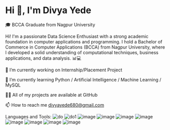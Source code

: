 # Hi 👋, I'm Divya Yede

🎓 BCCA Graduate from Nagpur University

Hi! I'm a passionate Data Science Enthusiast with a strong academic foundation in computer applications and programming. I hold a Bachelor of Commerce in Computer Applications (BCCA) from Nagpur University, where I developed a solid understanding of computational techniques, business applications, and data analysis. 📊💻


🔭 I’m currently working on Internship/Placement Project

🌱 I’m currently learning Python / Artificial Intelligence / Machine Learning / MySQL

👨‍💻 All of my projects are available at GitHub

📫 How to reach me divyayede680@gmail.com


Languages and Tools:
![do](https://github.com/user-attachments/assets/0ad40167-2b25-49df-ab3d-d78015a28d06)
![do1](https://github.com/user-attachments/assets/09f3705d-685a-4584-824b-78acd1d73e33)
![image](https://github.com/user-attachments/assets/43204c25-b2be-4baa-8880-410513f80b66)
![image](https://github.com/user-attachments/assets/da8ebf99-8518-4b04-a3bb-495622a7140e)
![image](https://github.com/user-attachments/assets/581dda8f-b523-4f3a-aab2-081c3fe1208c)
![image](https://github.com/user-attachments/assets/2777c4c3-2eb1-42b3-ad51-1e76b58bf801)
![image](https://github.com/user-attachments/assets/af4a8287-7744-4f27-ad4e-b25906115629)
![image](https://github.com/user-attachments/assets/3cdc6a07-85d7-47e0-91cd-fd99ada1cd1e)
![image](https://github.com/user-attachments/assets/821bf19b-c9fa-4384-9ec3-f5b62bdd0e34)
![image](https://github.com/user-attachments/assets/c34a0163-6d60-4b0e-bd9c-030b1310a699)





